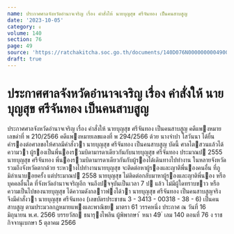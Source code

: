 ```yaml
---
name: ประกาศศาลจังหวัดอำนาจเจริญ เรื่อง คำสั่งให้ นายบุญสุข ศรีจันทอง เป็นคนสาบสูญ
date: '2023-10-05'
category: ง
volume: 140
section: 76
page: 49
source: 'https://ratchakitcha.soc.go.th/documents/140D076N0000000004900.pdf'
draft: true
---
```


# ประกาศศาลจังหวัดอำนาจเจริญ เรื่อง คำสั่งให้ นายบุญสุข ศรีจันทอง เป็นคนสาบสูญ

ประกาศศาลจังหวัดอํานาจเจริญ เรื่อง คําสั่งให้ นายบุญสุข ศรีจันทอง เป็นคนสาบสูญ คดีแพงหมายเลขดําที่ พ 210/2566 คดีแพงหมายเลขแดงที่ พ 294/2566 ด้วย นางจําปา โสวันนา ได้ยื่นคํารองต่อศาลขอให้ศาลมีคําสั่งวา นายบุญสุข ศรีจันทอง เป็นคนสาบสูญ บัดนี้ ศาลไตสวนแล้วได้ความวา ผู้รองเป็นพี่นองรวมบิดามารดาเดียวกันกับนายบุญสุข ศรีจันทอง ประมาณป 2555 นายบุญสุข ศรีจันทอง พี่นองรวมบิดามารดาเดียวกันกับผู้รองได้เดินทางไปทํางาน ในหลายจังหวัดรวมถึงจังหวัดตากด้วย ระหวางไปทํางานนายบุญสุข จะติดต่อหาผู้รองและญาติพี่นองคนอื่น ที่ภูมิลําเนาบอยครั้ง แต่ประมาณป 2558 นายบุญสุข ไม่ติดต่อกลับมาหาผู้รองและญาติพี่นอง หรือบุคคลอื่นใด ที่จังหวัดอํานาจเจริญอีก จนถึงปจจุบันเป็นเวลา 7 ป แล้ว ไม่มีผู้ใดทราบขาว หรือความเป็นไปของนายบุญสุข ได้ความดังกลาวฟงได้วา นายบุญสุข ศรีจันทอง เป็นคนสาบสูญจริง จึงมีคําสั่งวา นายบุญสุข ศรีจันทอง (เลขบัตรประชาชน 3 - 3413 - 00318 - 38 - 6) เป็นคนสาบสูญ ตามประมวลกฎหมายแพงและพาณิชย มาตรา 61 วรรคหนึ่ง ประกาศ ณ วันที่ 16 มิถุนายน พ.ศ. 2566 บรรยวัสถ ธนารุงไพลิน ผู้พิพากษา ้ หนา 49 ่ เลม 140 ตอนที่ 76 ง ราชกิจจานุเบกษา 5 ตุลาคม 2566
